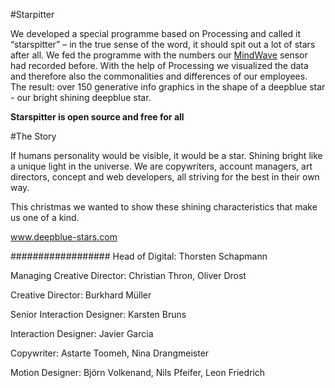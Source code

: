 #Starpitter


We developed a special programme based on Processing and called it “starspitter” – in the true sense of the word, it should spit out a lot of stars after all. We fed the programme with the numbers our [MindWave](http://www.neurosky.com) sensor had recorded before. With the help of Processing we visualized the data and therefore also the commonalities and differences of our employees. The result: over 150 generative info graphics in the shape of a deepblue star - our bright shining deepblue star. 

__Starspitter is open source and free for all__





#The Story


If humans personality would be visible, it would be a star. Shining bright like a unique light in the universe. 
We are copywriters, account managers, art directors, concept and web developers, all striving for the best in their own way. 

This christmas we wanted to show these shining characteristics that make us one of a kind.

www.deepblue-stars.com

##################
Head of Digital: Thorsten Schapmann

Managing Creative Director: Christian Thron, Oliver Drost

Creative Director: Burkhard Müller

Senior Interaction Designer: Karsten Bruns

Interaction Designer: Javier Garcia

Copywriter: Astarte Toomeh, Nina Drangmeister

Motion Designer: Björn Volkenand, Nils Pfeifer, Leon Friedrich